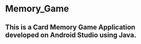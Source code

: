 # Memory_Game
This is a Card Memory Game Application developed on Android Studio using Java.
------------------------------------
